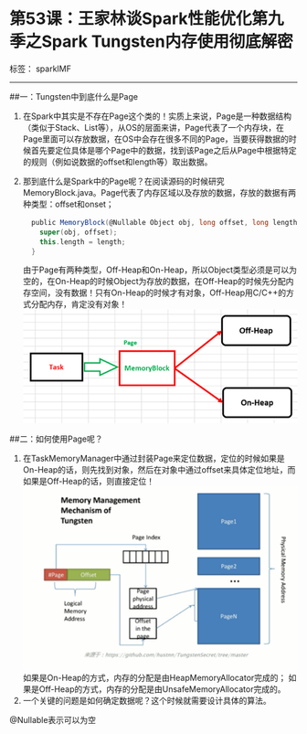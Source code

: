 # 第53课：王家林谈Spark性能优化第九季之Spark Tungsten内存使用彻底解密

标签： sparkIMF

---

##一：Tungsten中到底什么是Page

 1. 在Spark中其实是不存在Page这个类的！实质上来说，Page是一种数据结构（类似于Stack、List等），从OS的层面来讲，Page代表了一个内存块，在Page里面可以存放数据，在OS中会存在很多不同的Page，当要获得数据的时候首先要定位具体是哪个Page中的数据，找到该Page之后从Page中根据特定的规则（例如说数据的offset和length等）取出数据。
 2. 那到底什么是Spark中的Page呢？在阅读源码的时候研究MemoryBlock.java。Page代表了内存区域以及存放的数据，存放的数据有两种类型：offset和onset；

    ```scala
      public MemoryBlock(@Nullable Object obj, long offset, long length) {
        super(obj, offset);
        this.length = length;
      }
    ```    
    由于Page有两种类型，Off-Heap和On-Heap，所以Object类型必须是可以为空的，在On-Heap的时候Object为存放的数据，在Off-Heap的时候先分配内存空间，没有数据！只有On-Heap的时候才有对象，Off-Heap用C/C++的方式分配内存，肯定没有对象！
    ![MemoryBlock](../image/53_1_MemoryBlock.png)

##二：如何使用Page呢？

 1. 在TaskMemoryManager中通过封装Page来定位数据，定位的时候如果是On-Heap的话，则先找到对象，然后在对象中通过offset来具体定位地址，而如果是Off-Heap的话，则直接定位！
    ![Tungsten](../image/53_2_Tungsten.png)
    如果是On-Heap的方式，内存的分配是由HeapMemoryAllocator完成的；
    如果是Off-Heap的方式，内存的分配是由UnsafeMemoryAllocator完成的。
 2. 一个关键的问题是如何确定数据呢？这个时候就需要设计具体的算法。

@Nullable表示可以为空
